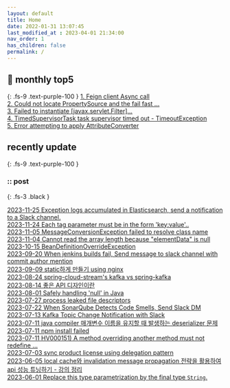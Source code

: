 ```yaml
---
layout: default
title: Home
date: 2022-01-31 13:07:45
last_modified_at : 2023-04-01 21:34:00
nav_order: 1
has_children: false
permalink: /
---
```


## 🌈 monthly top5
{: .fs-9 .text-purple-100 }
[1. Feign client Async call](./docs/msa/feign/feignclient_async.md)  
[2. Could not locate PropertySource and the fail fast ...](./docs/errors/propertySourceError.md)  
[3. Failed to instantiate [javax.servlet.Filter]...](./docs/errors/spring1.md)  
[4. TimedSupervisorTask task supervisor timed out - TimeoutException](./docs/errors/timedSupervisorTask_timed_out.md)  
[5. Error attempting to apply AttributeConverter](./docs/errors/attributeConverter_error.md)  

## recently update
{: .fs-9 .text-purple-100 }

### :: post

{: .fs-3 .black }

[2023-11-25 Exception logs accumulated in Elasticsearch, send a notification to a Slack channel.](./docs/sub-projects/elasticsearch_log_notification.md)  
[2023-11-24 Each tag parameter must be in the form 'key:value'..](./docs/errors/tagparameterformaterror.md)  
[2023-11-05 MessageConversionException failed to resolve class name](./docs/msa/kafka/messageConversionException.md)  
[2023-11-04 Cannot read the array length because "elementData" is null](./docs/errors/elementData_is_null.md)  
[2023-10-15 BeanDefinitionOverrideException](./docs/errors/beanDefinitionOverrideException.md)  
[2023-09-20 When jenkins builds fail, Send message to slack channel with commit author mention](./docs/sub-projects/jenkins_slack_notifier.md)  
[2023-09-09 static하게 만들기 using nginx](./docs/msa/nginx/using_nginx_static.md)  
[2023-08-24 spring-cloud-stream's kafka vs spring-kafka](./docs/msa/spring/spring_cloud_stream.md)  
[2023-08-14 좋은 API 디자인이란](./docs/clipping/msa/goodapidesign.md)  
[2023-08-01 Safely handling 'null' in Java](./docs/language/java/null_safe.md)  
[2023-07-27 process leaked file descriptors](./docs/errors/process_leaked_file_descriptors.md)  
[2023-07-22 When SonarQube Detects Code Smells, Send Slack DM](./docs/sub-projects/sonarqube_codesmell_slack_notification.md)  
[2023-07-13 Kafka Topic Change Notification with Slack](./docs/sub-projects/kafka_topic_slack_notification.md)  
[2023-07-11 java compiler 매개변수 이름을 유지할 때 발생하는 deserializer 문제](./docs/errors/java_compiler_parameters.md)  
[2023-07-11 npm install failed](./docs/errors/npm_install_error.md)  
[2023-07-11 HV000151) A method overriding another method must not redefine ...](./docs/errors/HV000151.md)  
[2023-07-03 sync product license using delegation pattern](./docs/patterns/delegation_pattern.md)  
[2023-06-05 local cache와 invalidation message propagation 전략을 활용하여 api 성능 튜닝하기 - 강의 정리](./docs/mooc/youtube/localcache_imdg.md)  
[2023-06-01 Replace this type parametrization by the final type `String`.](./docs/quality/sonarqube/S4968.md)  
